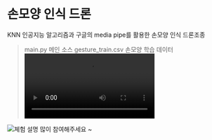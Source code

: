 # 손모양 인식 드론
KNN 인공지능 알고리즘과 구글의 media pipe를 활용한 손모양 인식 드론조종

>main.py 메인 소스
>gesture_train.csv 손모양 학습 데이터
![드론 조종 영상](https://user-images.githubusercontent.com/65907318/179346275-d4895674-bc7b-4ccc-84e0-b85d22726091.mp4)

![체험 설명](https://user-images.githubusercontent.com/65907318/178756781-03a80a73-9604-48bf-904d-a255377c3f58.png)
많이 참여해주세요 ~
